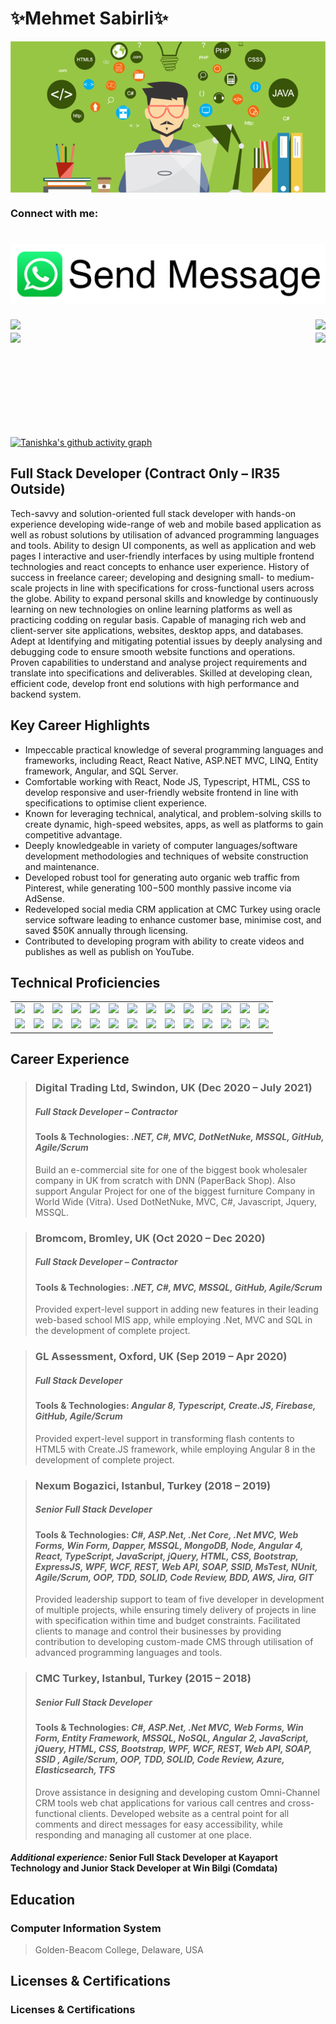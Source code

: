 <link rel="stylesheet" href="./style.css" type="text/css">

# ✨**Mehmet Sabirli**✨
<p align="center">
  <img align="center" src="logo.png" style = "width: -webkit-fill-available;"/>
</p>

### Connect with me:

<h1 align="center">
<a href="https://wa.me/447795080328"><img src="./img/whatsapp-dark.svg" style="width: -webkit-fill-"/></a>
<!-- [![website](./img/whatsapp-dark.svg)](https://join.skype.com/invite/cLoBSzxGYKtS#gh-light-mode-only)
[![website](./img/whatsapp-light.svg)](https://wa.me/447795080328#gh-dark-mode-only)
&nbsp;&nbsp;
[![website](./img/skype-light1.svg)](https://join.skype.com/invite/cLoBSzxGYKtS#gh-light-mode-only)
[![website](./img/skype-dark1.svg)](https://join.skype.com/invite/cLoBSzxGYKtS#gh-dark-mode-only)
&nbsp;&nbsp;
[![website](./img/twitter-light.svg)](https://twitter.com/s4birli#gh-light-mode-only)
[![website](./img/twitter-dark.svg)](https://twitter.com/s4birli#gh-dark-mode-only)
&nbsp;&nbsp;
[![website](./img/linkedin-light.svg)](https://linkedin.com/in/s4birli#gh-light-mode-only)
[![website](./img/linkedin-dark.svg)](https://linkedin.com/in/s4birli#gh-dark-mode-only)
&nbsp;&nbsp;
[![website](./img/instagram-light.svg)](https://instagram.com/s4birli#gh-light-mode-only)
[![website](./img/instagram-dark.svg)](https://instagram.com/s4birli#gh-dark-mode-only) -->
</h1>
<img align="left" src="https://visitor-badge.laobi.icu/badge?page_id=s4birli.s4birli" />
<img align="right" src="https://img.shields.io/github/followers/s4birli?label=Follow&style=social" />
<h1 align="center"></h1>
<img align="left" height="150px" src="https://github-readme-stats.vercel.app/api?username=s4birli&show_icons=true&theme=merko&count_private=true" />
<img align="right" height="150px" src="https://github-readme-stats.vercel.app/api/top-langs/?username=s4birli&layout=compact&theme=merko&count_private=true&hide=python" />
<img height="150px" />



[![Tanishka's github activity graph](https://activity-graph.herokuapp.com/graph?username=s4birli&theme=github&count_private=true&area=true&hide_border=true)](https://activity-graph.herokuapp.com/graph?username=s4birli&theme=github&count_private=true)

## Full Stack Developer (Contract Only – IR35 Outside)

Tech-savvy and solution-oriented full stack developer with hands-on experience developing wide-range of web and mobile based
application as well as robust solutions by utilisation of advanced programming languages and tools. Ability to design UI
components, as well as application and web pages I interactive and user-friendly interfaces by using multiple frontend
technologies and react concepts to enhance user experience. History of success in freelance career; developing and designing
small- to medium-scale projects in line with specifications for cross-functional users across the globe. Ability to expand personal
skills and knowledge by continuously learning on new technologies on online learning platforms as well as practicing codding on
regular basis. Capable of managing rich web and client-server site applications, websites, desktop apps, and databases. Adept at
Identifying and mitigating potential issues by deeply analysing and debugging code to ensure smooth website functions and
operations. Proven capabilities to understand and analyse project requirements and translate into specifications and deliverables.
Skilled at developing clean, efficient code, develop front end solutions with high performance and backend system.

## Key Career Highlights

- Impeccable practical knowledge of several programming languages and frameworks, including React, React Native,
ASP.NET MVC, LINQ, Entity framework, Angular, and SQL Server.
- Comfortable working with React, Node JS, Typescript, HTML, CSS to develop responsive and user-friendly website frontend in line with specifications to optimise client experience.
- Known for leveraging technical, analytical, and problem-solving skills to create dynamic, high-speed websites, apps, as
well as platforms to gain competitive advantage.
- Deeply knowledgeable in variety of computer languages/software development methodologies and techniques of
website construction and maintenance.
- Developed robust tool for generating auto organic web traffic from Pinterest, while generating 100$-500$ monthly
passive income via AdSense.
- Redeveloped social media CRM application at CMC Turkey using oracle service software leading to enhance customer
base, minimise cost, and saved $50K annually through licensing.
- Contributed to developing program with ability to create videos and publishes as well as publish on YouTube.

## Technical Proficiencies
<!-- |  |  |
| ------ | ------ |
| Programming Languages | HTML, CSS, Bootstrap, Typescript, JavaScript, jQuery, Node.Js, Express.Js, ReactJS, Angular2+, VueJs Python, C#, ASP.Net |
| Database | MSSQL, NoSQL, MongoDB, MySQL, PostgreSQL |
| Framework & Tools | Entity Framework, LINQ to SQL, Dapper, ADO.Net, SSID, NUnit, MsTest |
| Methodologies & Concepts | Agile (Scrum, Kanban, RUP), OOP, TDD, SOLID, Code Review, BDD |
| Cloud Platform & Version Control | AWS, Azure, FireBase, DigitalOcean, Elasticsearch, DevExpress, Jira, GIT, TFS |
| Solutions Architect | Project analysis, Tasks breakdown, Documentations, Wireframes, Time estimates | -->

<table>
  <tr>
    <td><img src="https://cdn.iconscout.com/icon/free/png-64/react-3-1175109.png" width="100"></td>
    <td><img src="https://cdn.iconscout.com/icon/free/png-64/vue-282497.png" width="100"></td>
    <td><img src="https://cdn.iconscout.com/icon/free/png-64/node-js-1174925.png" width="100"></td>
    <td><img src="https://cdn.iconscout.com/icon/free/png-64/javascript-24-1174950.png" width="100"></td>
    <td><img src="https://cdn.iconscout.com/icon/free/png-64/github-170-1175028.png" width="100"></td>
    <td><img src="https://cdn.iconscout.com/icon/free/png-64/mysql-18-1174938.png" width="100"></td>
    <td><img src="https://cdn.iconscout.com/icon/free/png-64/java-59-1174952.png" width="100"></td>
    <td><img src="https://cdn.iconscout.com/icon/free/png-64/cakephp-3-1175050.png" width="100"></td>
    <td><img src="https://cdn.iconscout.com/icon/free/png-64/html5-2474805-2056091.png" width="100"></td>
    <td><img src="https://cdn.iconscout.com/icon/free/png-128/sass-13-1175092.png" width="100"></td>
    <td><img src="https://cdn.iconscout.com/icon/free/png-64/webpack-1-1174980.png" width="100"></td>
    <td><img src="https://cdn.iconscout.com/icon/free/png-64/visualstudio-1-1174964.png" width="100"></td>
    <td><img src="https://cdn.iconscout.com/icon/free/png-64/django-11-1175036.png" width="100"></td>
    <td><img src="https://cdn.iconscout.com/icon/free/png-128/mongodb-4-1175139.png" width="100"></td>
   </tr>
    <tr>
      <td><img src="https://cdn.iconscout.com/icon/free/png-64/asp-3-226071.png" width="100"></td>
      <td><img src="https://cdn.iconscout.com/icon/free/png-64/python-2-226051.png" width="100"></td>
      <td><img src="https://cdn.iconscout.com/icon/free/png-64/laravel-226015.png" width="100"></td>
    <td><img src="https://cdn.iconscout.com/icon/free/png-64/typescript-1174965.png" width="100"></td>
    <td><img src="https://cdn.iconscout.com/icon/free/png-64/symfony-3-1174988.png" width="100"></td>
    <td><img src="https://cdn.iconscout.com/icon/free/png-64/swift-18-1174990.png" width="100"></td>
    <td><img src="https://cdn.iconscout.com/icon/free/png-64/rubymine-1175004.png" width="100"></td>
    <td><img src="https://cdn.iconscout.com/icon/free/png-64/ionic-4-1175016.png" width="100"></td>
    <td><img src="https://cdn.iconscout.com/icon/free/png-64/pycharm-1175008.png" width="100"></td>
    <td><img src="https://cdn.iconscout.com/icon/free/png-64/gradle-2-1174969.png" width="100"></td>
    <td><img src="https://cdn.iconscout.com/icon/free/png-64/go-76-1175027.png" width="100"></td>
    <td><img src="https://cdn.iconscout.com/icon/free/png-128/c-57-1175191.png" width="100"></td>
    <td><img src="https://cdn.iconscout.com/icon/free/png-64/angular-3-226070.png" width="100"></td>
    <td><img src="https://cdn.iconscout.com/icon/free/png-64/electron-67-1175035.png" width="100"></td>
   </tr>
</table>

## Career Experience 


> ### **Digital Trading Ltd, Swindon, UK (Dec 2020 – July 2021)**
> ##### Full Stack Developer – Contractor
> #### **Tools & Technologies:** _.NET, C#, MVC, DotNetNuke, MSSQL, GitHub, Agile/Scrum_
> Build an e-commercial site for one of the biggest book wholesaler company in UK from scratch with DNN (PaperBack Shop).
Also support Angular Project for one of the biggest furniture Company in World Wide (Vitra). Used DotNetNuke, MVC, C#,
Javascript, Jquery, MSSQL.

> ### **Bromcom, Bromley, UK (Oct 2020 – Dec 2020)**
> ##### Full Stack Developer – Contractor
> #### **Tools & Technologies:** _.NET, C#, MVC, MSSQL, GitHub, Agile/Scrum_
> Provided expert-level support in adding new features in their leading web-based school MIS app, while employing .Net, MVC
and SQL in the development of complete project.


> ### **GL Assessment, Oxford, UK (Sep 2019 – Apr 2020)**
> ##### Full Stack Developer
> #### **Tools & Technologies:** _Angular 8, Typescript, Create.JS, Firebase, GitHub, Agile/Scrum_
> Provided expert-level support in transforming flash contents to HTML5 with Create.JS framework, while employing Angular 8
in the development of complete project.


> ### **Nexum Bogazici, Istanbul, Turkey (2018 – 2019)**
> ##### Senior Full Stack Developer
> #### **Tools & Technologies:** _C#, ASP.Net, .Net Core, .Net MVC, Web Forms, Win Form, Dapper, MSSQL, MongoDB, Node, Angular 4, React, TypeScript, JavaScript, jQuery, HTML, CSS, Bootstrap, ExpressJS, WPF, WCF, REST, Web API, SOAP, SSID, MsTest, NUnit, Agile/Scrum, OOP, TDD, SOLID, Code Review, BDD, AWS, Jira, GIT_
> Provided leadership support to team of five developer in development of multiple projects, while ensuring timely delivery of projects in line with specification within time and budget constraints. Facilitated clients to  manage and control their businesses by providing contribution to developing custom-made CMS through utilisation of advanced programming languages and tools.

> ### **CMC Turkey, Istanbul, Turkey (2015 – 2018)**
> ##### Senior Full Stack Developer
> #### **Tools & Technologies:** _C#, ASP.Net, .Net MVC, Web Forms, Win Form, Entity Framework, MSSQL, NoSQL, Angular 2, JavaScript, jQuery, HTML, CSS, Bootstrap, WPF, WCF, REST, Web API, SOAP, SSID , Agile/Scrum, OOP, TDD, SOLID, Code Review, Azure, Elasticsearch, TFS_
> Drove assistance in designing and developing custom Omni-Channel CRM tools web chat applications for various call centres and cross-functional clients. Developed website as a central point for all comments and direct messages for easy accessibility, while responding and managing all customer at one place.

#### ***Additional experience:*** **Senior Full Stack Developer** at Kayaport Technology and **Junior Stack Developer** at Win Bilgi (Comdata)

## **Education**

### Computer Information System
>Golden-Beacom College, Delaware, USA

## **Licenses & Certifications**

### Licenses & Certifications


[website]: https://codeSTACKr.com
[course]: http://vsCodeHero.com
[twitter]: https://twitter.com/codeSTACKr
[youtube]: https://youtube.com/codeSTACKr
[instagram]: https://instagram.com/codeSTACKr
[linkedin]: https://linkedin.com/in/codeSTACKr
[webdevplaylist]: https://www.youtube.com/playlist?list=PLkwxH9e_vrAJ0WbEsFA9W3I1W-g_BTsbt
[jsplaylist]: https://www.youtube.com/playlist?list=PLkwxH9e_vrALRJKu7wfXby3MKeflhTu6B
[cssplaylist]: https://www.youtube.com/playlist?list=PLkwxH9e_vrALSdvZuEh6gqQdmDoDIoqz4
[reactplaylist]: https://www.youtube.com/playlist?list=PLkwxH9e_vrAK4TdffpxKY3QGyHCpxFcQ0

